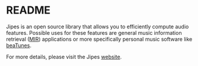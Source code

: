 # README

Jipes is an open source library that allows you to efficiently compute audio features. Possible uses for these
features are general music information retrieval ([MIR](http://en.wikipedia.org/wiki/Music_information_retrieval))
applications or more specifically personal music software like [beaTunes](http://www.beatunes.com).

For more details, please visit the Jipes [website](http://www.tagtraum.com/jipes/).